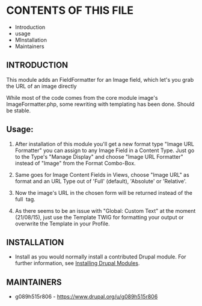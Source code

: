 # CONTENTS OF THIS FILE

  - Introduction
  - usage
  - MInstallation
  - Maintainers

## INTRODUCTION

This module adds an FieldFormatter for an Image field,
which let's you grab the URL of an image directly

While most of the code comes from the core module image's
ImageFormatter.php, some rewriting with templating has
been done. Should be stable.

## Usage:

1. After installation of this module you'll get a new
  format type "Image URL Formatter" you can assign to any Image Field
  in a Content Type. Just go to the Type's "Manage Display"
  and choose "Image URL Formatter" instead of "Image" from the Format
  Combo-Box.

2. Same goes for Image Content Fields in Views, choose
  "Image URL" as format and an URL Type out of
  'Full' (default), 'Absolute' or 'Relative'.

3. Now the image's URL in the chosen form will be returned
  instead of the full <img> tag.

4. As there seems to be an issue with "Global: Custom Text"
  at the moment (21/08/15), just use the Template TWIG
  for formatting your output or overwrite the Template
  in your Profile.

## INSTALLATION

  - Install as you would normally install a contributed Drupal module. 
    For further information, see
    [Installing Drupal Modules](https://www.drupal.org/docs/extending-drupal/installing-drupal-modules).

## MAINTAINERS

- g089h515r806 - <https://www.drupal.org/u/g089h515r806>
